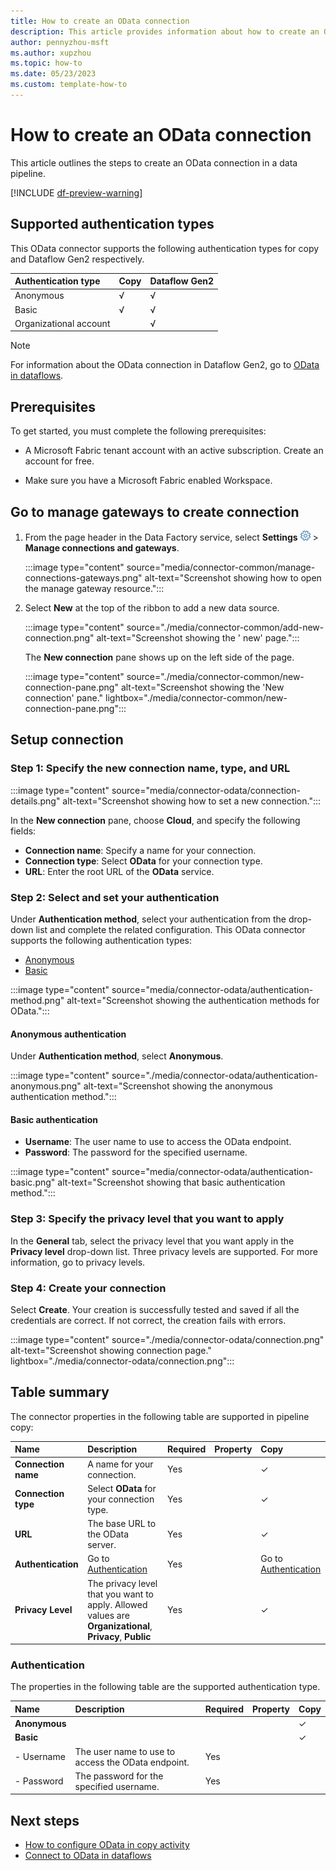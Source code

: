 ```yaml
---
title: How to create an OData connection
description: This article provides information about how to create an OData connection from a data pipeline in Microsoft Fabric.
author: pennyzhou-msft
ms.author: xupzhou
ms.topic: how-to
ms.date: 05/23/2023
ms.custom: template-how-to
---
```


# How to create an OData connection

This article outlines the steps to create an OData connection in a data pipeline.

[!INCLUDE [df-preview-warning](includes/data-factory-preview-warning.md)]

## Supported authentication types

This OData connector supports the following authentication types for copy and Dataflow Gen2 respectively.  

|Authentication type |Copy |Dataflow Gen2 |
|:---|:---|:---|
|Anonymous| √| √|
|Basic| √| √|
|Organizational account| | √|

>[!Note]
>For information about the OData connection in Dataflow Gen2, go to [OData in dataflows](./connector-odata-dataflows.md).

## Prerequisites

To get started, you must complete the following prerequisites:

- A Microsoft Fabric tenant account with an active subscription. Create an account for free.

- Make sure you have a Microsoft Fabric enabled Workspace.

## Go to manage gateways to create connection

1. From the page header in the Data Factory service, select **Settings** ![Settings gear icon.](./media/connector-common/settings.png) > **Manage connections and gateways**.

   :::image type="content" source="media/connector-common/manage-connections-gateways.png" alt-text="Screenshot showing how to open the manage gateway resource.":::

2. Select **New** at the top of the ribbon to add a new data source.

    :::image type="content" source="./media/connector-common/add-new-connection.png" alt-text="Screenshot showing the ' new' page.":::

    The **New connection** pane shows up on the left side of the page.

    :::image type="content" source="./media/connector-common/new-connection-pane.png" alt-text="Screenshot showing the 'New connection' pane." lightbox="./media/connector-common/new-connection-pane.png":::

## Setup connection

### Step 1: Specify the new connection name, type, and URL

   :::image type="content" source="media/connector-odata/connection-details.png" alt-text="Screenshot showing how to set a new connection.":::

In the **New connection** pane, choose **Cloud**, and specify the following fields:

- **Connection name**: Specify a name for your connection.
- **Connection type**: Select **OData** for your connection type.
- **URL**: Enter the root URL of the **OData** service.

### Step 2:  Select and set your authentication

Under **Authentication method**, select your authentication from the drop-down list and complete the related configuration. This OData connector supports the following authentication types:

- [Anonymous](#anonymous-authentication)
- [Basic](#basic-authentication)

:::image type="content" source="media/connector-odata/authentication-method.png" alt-text="Screenshot showing the authentication methods for OData.":::

#### Anonymous authentication

Under **Authentication method**, select **Anonymous**.

:::image type="content" source="./media/connector-odata/authentication-anonymous.png" alt-text="Screenshot showing the anonymous authentication method.":::

#### Basic authentication

- **Username**: The user name to use to access the OData endpoint.
- **Password**: The password for the specified username.

:::image type="content" source="media/connector-odata/authentication-basic.png" alt-text="Screenshot showing that basic authentication method.":::

### Step 3: Specify the privacy level that you want to apply

In the **General** tab, select the privacy level that you want apply in the **Privacy level** drop-down list. Three privacy levels are supported. For more information, go to privacy levels.

### Step 4: Create your connection

Select **Create**. Your creation is successfully tested and saved if all the credentials are correct. If not correct, the creation fails with errors.

:::image type="content" source="./media/connector-odata/connection.png" alt-text="Screenshot showing connection page." lightbox="./media/connector-odata/connection.png":::

## Table summary

The connector properties in the following table are supported in pipeline copy:

|Name|Description|Required|Property|Copy|
|:---|:---|:---|:---|:---|
|**Connection name**|A name for your connection.|Yes||✓|
|**Connection type**|Select **OData** for your connection type.|Yes||✓|
|**URL**|The base URL to the OData server.|Yes||✓|
|**Authentication**|Go to [Authentication](#authentication) |Yes||Go to [Authentication](#authentication)|
|**Privacy Level**|The privacy level that you want to apply. Allowed values are **Organizational**, **Privacy**, **Public**|Yes||✓|

### Authentication

The properties in the following table are the supported authentication type.

|Name|Description|Required|Property|Copy|
|:---|:---|:---|:---|:---|
|**Anonymous**||||✓|
|**Basic**||||✓|
|- Username|The user name to use to access the OData endpoint.|Yes |||
|- Password|The password for the specified username.|Yes |||

## Next steps

- [How to configure OData in copy activity](connector-odata-copy-activity.md)
- [Connect to OData in dataflows](connector-odata-dataflows.md)
